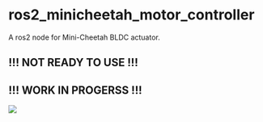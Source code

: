 # ros2_minicheetah_motor_controller

A ros2 node for Mini-Cheetah BLDC actuator.

## !!! NOT READY TO USE !!!

## !!! WORK IN PROGERSS !!! 

![](https://ae01.alicdn.com/kf/Habc6643ff4d34925bd65ab1aa82d594as/MIT-Mini-Cheetah-four-legged-robot-dog-servo-motor-joint-motor-modul-reducer-driver-robot-arm.jpg)
